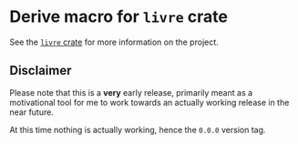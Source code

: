 # Derive macro for `livre` crate

See the [`livre` crate](https://crates.io/crates/livre) for more information on the project.

## Disclaimer

Please note that this is a **very** early release, primarily meant as a motivational tool
for me to work towards an actually working release in the near future.

At this time nothing is actually working, hence the `0.0.0` version tag.
